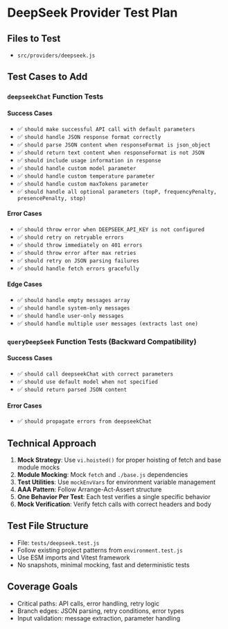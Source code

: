 # DeepSeek Provider Test Plan

## Files to Test

- `src/providers/deepseek.js`

## Test Cases to Add

### `deepseekChat` Function Tests

#### Success Cases

- ✅ `should make successful API call with default parameters`
- ✅ `should handle JSON response format correctly`
- ✅ `should parse JSON content when responseFormat is json_object`
- ✅ `should return text content when responseFormat is not JSON`
- ✅ `should include usage information in response`
- ✅ `should handle custom model parameter`
- ✅ `should handle custom temperature parameter`
- ✅ `should handle custom maxTokens parameter`
- ✅ `should handle all optional parameters (topP, frequencyPenalty, presencePenalty, stop)`

#### Error Cases

- ✅ `should throw error when DEEPSEEK_API_KEY is not configured`
- ✅ `should retry on retryable errors`
- ✅ `should throw immediately on 401 errors`
- ✅ `should throw error after max retries`
- ✅ `should retry on JSON parsing failures`
- ✅ `should handle fetch errors gracefully`

#### Edge Cases

- ✅ `should handle empty messages array`
- ✅ `should handle system-only messages`
- ✅ `should handle user-only messages`
- ✅ `should handle multiple user messages (extracts last one)`

### `queryDeepSeek` Function Tests (Backward Compatibility)

#### Success Cases

- ✅ `should call deepseekChat with correct parameters`
- ✅ `should use default model when not specified`
- ✅ `should return parsed JSON content`

#### Error Cases

- ✅ `should propagate errors from deepseekChat`

## Technical Approach

1. **Mock Strategy**: Use `vi.hoisted()` for proper hoisting of fetch and base module mocks
2. **Module Mocking**: Mock `fetch` and `./base.js` dependencies
3. **Test Utilities**: Use `mockEnvVars` for environment variable management
4. **AAA Pattern**: Follow Arrange-Act-Assert structure
5. **One Behavior Per Test**: Each test verifies a single specific behavior
6. **Mock Verification**: Verify fetch calls with correct headers and body

## Test File Structure

- File: `tests/deepseek.test.js`
- Follow existing project patterns from `environment.test.js`
- Use ESM imports and Vitest framework
- No snapshots, minimal mocking, fast and deterministic tests

## Coverage Goals

- Critical paths: API calls, error handling, retry logic
- Branch edges: JSON parsing, retry conditions, error types
- Input validation: message extraction, parameter handling
